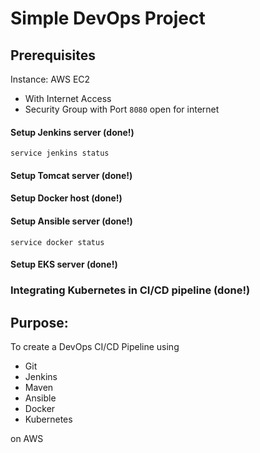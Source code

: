 # Simple DevOps Project

## Prerequisites

Instance: AWS EC2
  - With Internet Access
  - Security Group with Port `8080` open for internet

#### Setup Jenkins server (done!)
```
service jenkins status
```

#### Setup Tomcat server (done!)

#### Setup Docker host (done!)

#### Setup Ansible server (done!)
```
service docker status
```

#### Setup EKS server (done!)

### Integrating Kubernetes in CI/CD pipeline (done!)

## Purpose:
To create a DevOps CI/CD Pipeline using

- Git
- Jenkins
- Maven
- Ansible
- Docker
- Kubernetes

on AWS
